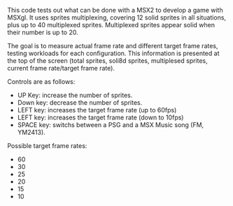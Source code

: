 This code tests out what can be done with a MSX2 to develop a game with MSXgl. It uses sprites multiplexing, covering 12 solid sprites in all situations, plus up to 40 multiplexed sprites. Multiplexed sprites appear solid when their number is up to 20.

The goal is to measure actual frame rate and different target frame rates, testing workloads for each configuration. This information is presented at the top of the screen (total sprites, soli8d sprites, multiplesed sprites, current frame rate/target frame rate).

Controls are as follows:

- UP Key: increase the number of sprites.
- Down key: decrease the number of sprites.
- LEFT key: increases the target frame rate (up to 60fps)
- LEFT key: increases the target frame rate (down to 10fps)
- SPACE key: switchs between a PSG and a MSX Music song (FM, YM2413).

Possible target frame rates:
- 60
- 30
- 25
- 20
- 15
- 10

